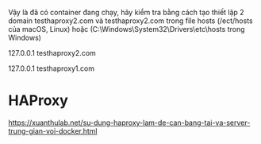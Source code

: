  Vậy là đã có container đang chạy, hãy kiểm tra bằng cách tạo thiết lập 2 domain testhaproxy2.com và testhaproxy2.com trong file hosts (/ect/hosts của macOS, Linux) hoặc (C:\Windows\System32\Drivers\etc\hosts trong Windows)

127.0.0.1	testhaproxy2.com

127.0.0.1	testhaproxy1.com

# HAProxy
https://xuanthulab.net/su-dung-haproxy-lam-de-can-bang-tai-va-server-trung-gian-voi-docker.html
